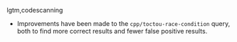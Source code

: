 lgtm,codescanning
* Improvements have been made to the `cpp/toctou-race-condition` query, both to find more correct results and fewer false positive results.

